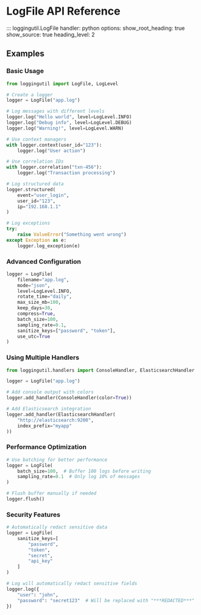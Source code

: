 # LogFile API Reference

::: loggingutil.LogFile
    handler: python
    options:
      show_root_heading: true
      show_source: true
      heading_level: 2

## Examples

### Basic Usage

```python
from loggingutil import LogFile, LogLevel

# Create a logger
logger = LogFile("app.log")

# Log messages with different levels
logger.log("Hello world", level=LogLevel.INFO)
logger.log("Debug info", level=LogLevel.DEBUG)
logger.log("Warning!", level=LogLevel.WARN)

# Use context managers
with logger.context(user_id="123"):
    logger.log("User action")

# Use correlation IDs
with logger.correlation("txn-456"):
    logger.log("Transaction processing")

# Log structured data
logger.structured(
    event="user_login",
    user_id="123",
    ip="192.168.1.1"
)

# Log exceptions
try:
    raise ValueError("Something went wrong")
except Exception as e:
    logger.log_exception(e)
```

### Advanced Configuration

```python
logger = LogFile(
    filename="app.log",
    mode="json",
    level=LogLevel.INFO,
    rotate_time="daily",
    max_size_mb=100,
    keep_days=30,
    compress=True,
    batch_size=100,
    sampling_rate=0.1,
    sanitize_keys=["password", "token"],
    use_utc=True
)
```

### Using Multiple Handlers

```python
from loggingutil.handlers import ConsoleHandler, ElasticsearchHandler

logger = LogFile("app.log")

# Add console output with colors
logger.add_handler(ConsoleHandler(color=True))

# Add Elasticsearch integration
logger.add_handler(ElasticsearchHandler(
    "http://elasticsearch:9200",
    index_prefix="myapp"
))
```

### Performance Optimization

```python
# Use batching for better performance
logger = LogFile(
    batch_size=100,  # Buffer 100 logs before writing
    sampling_rate=0.1  # Only log 10% of messages
)

# Flush buffer manually if needed
logger.flush()
```

### Security Features

```python
# Automatically redact sensitive data
logger = LogFile(
    sanitize_keys=[
        "password",
        "token",
        "secret",
        "api_key"
    ]
)

# Log will automatically redact sensitive fields
logger.log({
    "user": "john",
    "password": "secret123"  # Will be replaced with "***REDACTED***"
})
``` 